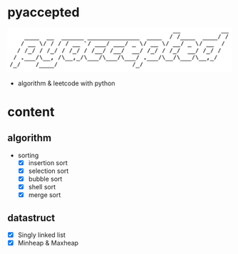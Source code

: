 # pyaccepted                  
![pyac](./resources/pyacicon.png)
- algorithm & leetcode with python

# content
## algorithm
- sorting
  - [x] insertion sort
  - [x] selection sort
  - [x] bubble sort
  - [x] shell sort
  - [x] merge sort
## datastruct
- [x] Singly linked list
- [x] Minheap & Maxheap
